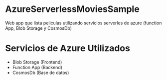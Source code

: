# AzureServerlessMoviesSample
Web app que lista peliculas utilizando servicios serverles de azure (function App, Blob Storage y CosmosDb)

# Servicios de Azure Utilizados
* Blob Storage (Frontend)
* Function App (Backend)
* CosmosDb (Base de datos)


